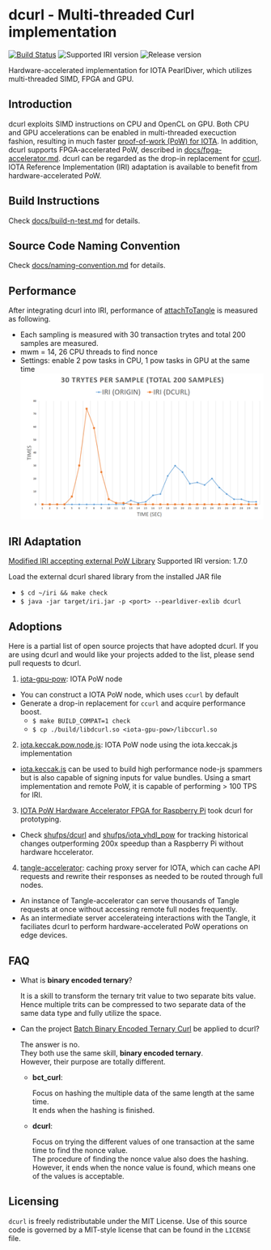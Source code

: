 # dcurl - Multi-threaded Curl implementation

[![Build Status](https://badge.buildkite.com/46ec07b122bde13f984c241fe8b38e64698c5c0d816ee6c7e4.svg)](https://buildkite.com/dltcollab/dcurl-test)
![Supported IRI version](https://img.shields.io/badge/Supported%20IRI%20Version-1.7.0-brightgreen.svg)
![Release version](https://img.shields.io/github/release-pre/DLTcollab/dcurl.svg)

Hardware-accelerated implementation for IOTA PearlDiver, which utilizes multi-threaded SIMD, FPGA and GPU.

## Introduction
dcurl exploits SIMD instructions on CPU and OpenCL on GPU. Both CPU and GPU accelerations can be
enabled in multi-threaded execuction fashion, resulting in much faster [proof-of-work (PoW) for IOTA](https://docs.iota.org/docs/the-tangle/0.1/concepts/proof-of-work).
In addition, dcurl supports FPGA-accelerated PoW, described in [docs/fpga-accelerator.md](docs/fpga-accelerator.md).
dcurl can be regarded as the drop-in replacement for [ccurl](https://github.com/iotaledger/ccurl).
IOTA Reference Implementation (IRI) adaptation is available to benefit from hardware-accelerated PoW.

## Build Instructions
Check [docs/build-n-test.md](docs/build-n-test.md) for details.

## Source Code Naming Convention
Check [docs/naming-convention.md](docs/naming-convention.md) for details.

## Performance
After integrating dcurl into IRI, performance of [attachToTangle](https://iota.readme.io/reference#attachtotangle) is measured as following.
* Each sampling is measured with 30 transaction trytes and total 200 samples are measured.
* mwm = 14, 26 CPU threads to find nonce
* Settings: enable 2 pow tasks in CPU, 1 pow tasks in GPU at the same time
![](https://raw.githubusercontent.com/DLTcollab/dcurl/develop/docs/benchmark.png)

## IRI Adaptation
[Modified IRI accepting external PoW Library](https://github.com/DLTcollab/iri)
Supported IRI version: 1.7.0

Load the external dcurl shared library from the installed JAR file

* ```$ cd ~/iri && make check```
* ```$ java -jar target/iri.jar -p <port> --pearldiver-exlib dcurl```

## Adoptions
Here is a partial list of open source projects that have adopted dcurl. If you
are using dcurl and would like your projects added to the list, please send
pull requests to dcurl.

1. [iota-gpu-pow](https://github.com/gagathos/iota-gpu-pow): IOTA PoW node
* You can construct a IOTA PoW node, which uses `ccurl` by default
* Generate a drop-in replacement for `ccurl` and acquire performance boost.
    * ```$ make BUILD_COMPAT=1 check```
    * ```$ cp ./build/libdcurl.so <iota-gpu-pow>/libccurl.so```

2. [iota.keccak.pow.node.js](https://github.com/SteppoFF/iota.keccak.pow.node.js): IOTA PoW node using the iota.keccak.js implementation
* [iota.keccak.js](https://github.com/SteppoFF/iota.keccak.js) can be used to
  build high performance node-js spammers but is also capable of signing
  inputs for value bundles. Using a smart implementation and remote PoW,
  it is capable of performing > 100 TPS for IRI.

3. [IOTA PoW Hardware Accelerator FPGA for Raspberry Pi](https://microengineer.eu/2018/04/25/iota-pearl-diver-fpga/) took dcurl for prototyping.
* Check [shufps/dcurl](https://github.com/shufps/dcurl) and [shufps/iota_vhdl_pow](https://github.com/shufps/iota_vhdl_pow)
  for tracking historical changes outperforming 200x speedup than a Raspberry Pi without hardware hccelerator.

4. [tangle-accelerator](https://github.com/DLTcollab/tangle-accelerator): caching proxy server for IOTA, which can cache API requests and rewrite their responses as needed to be routed through full nodes.
* An instance of Tangle-accelerator can serve thousands of Tangle requests
  at once without accessing remote full nodes frequently.
* As an intermediate server accelerateing interactions with the Tangle,
  it faciliates dcurl to perform hardware-accelerated PoW operations on
  edge devices.

## FAQ
- What is **binary encoded ternary**?

  It is a skill to transform the ternary trit value to two separate bits value.\
  Hence multiple trits can be compressed to two separate data of the same data type and fully utilize the space.

- Can the project [Batch Binary Encoded Ternary Curl](https://github.com/luca-moser/bct_curl) be applied to dcurl?

  The answer is no.\
  They both use the same skill, **binary encoded ternary**.\
  However, their purpose are totally different.
  - **bct_curl**:

    Focus on hashing the multiple data of the same length at the same time.\
    It ends when the hashing is finished.

  - **dcurl**:

    Focus on trying the different values of one transaction at the same time to find the nonce value.\
    The procedure of finding the nonce value also does the hashing.\
    However, it ends when the nonce value is found, which means one of the values is acceptable.

## Licensing
`dcurl` is freely redistributable under the MIT License.
Use of this source code is governed by a MIT-style license that can be
found in the `LICENSE` file.
